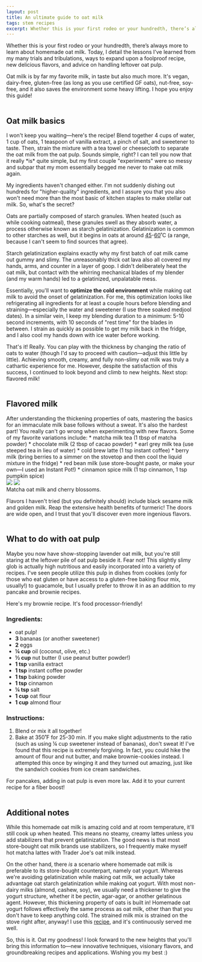 ```yaml
---
layout: post
title: An ultimate guide to oat milk
tags: stem recipes
excerpt: Whether this is your first rodeo or your hundredth, there’s always more to learn about homemade oat milk. Today, I detail the lessons I’ve learned from my many trials and tribulations, ways to expand upon a foolproof recipe, new delicious flavors, and advice on handling leftover oat pulp.
---
```


Whether this is your first rodeo or your hundredth, there’s always more to learn about homemade oat milk. Today, I detail the lessons I’ve learned from my many trials and tribulations, ways to expand upon a foolproof recipe, new delicious flavors, and advice on handling leftover oat pulp.

Oat milk is by far my favorite milk, in taste but also much more. It's vegan, dairy-free, gluten-free (as long as you use certified GF oats), nut-free, soy-free, and it also saves the environment some heavy lifting. I hope you enjoy this guide!
<br>
<br>
<h2 class="subtitle">Oat milk basics</h2>
I won't keep you waiting—here's the recipe! Blend together 4 cups of water, 1 cup of oats, 1 teaspoon of vanilla extract, a pinch of salt, and sweetener to taste. Then, strain the mixture with a tea towel or cheesecloth to separate the oat milk from the oat pulp. Sounds simple, right? I can tell you now that it really *is* quite simple, but my first couple "experiments" were so messy and subpar that my mom essentially begged me never to make oat milk again.
 
My ingredients haven't changed either. I'm not suddenly dishing out hundreds for "higher-quality" ingredients, and I assure you that you also won't need more than the most basic of kitchen staples to make stellar oat milk. So, what's the secret?
 
Oats are partially composed of starch granules. When heated (such as while cooking oatmeal), these granules swell as they absorb water, a process otherwise known as starch gelatinization. Gelatinization is common to other starches as well, but it begins in oats at around <a class="bloglink" href="http://www.cerealsgrains.org/publications/cc/backissues/1996/Documents/73_271.pdf">45</a>-<a class="bloglink" href="https://www.agriculturejournals.cz/publicFiles/297_2010-CJFS.pdf">60</a>˚C (a range, because I can't seem to find sources that agree).
 
Starch gelatinization explains exactly why my first batch of oat milk came out gummy and slimy. The unreasonably thick oat lava also all covered my hands, arms, and counter in a layer of goop. I didn't deliberately heat the oat milk, but contact with the whirring mechanical blades of my blender (and my warm hands) led to a gelatinized, unpalatable mess. 
 
Essentially, you'll want to **optimize the cold environment** while making oat milk to avoid the onset of gelatinization. For me, this optimization looks like refrigerating all ingredients for at least a couple hours before blending and straining—especially the water and sweetener (I use three soaked medjool dates). In a similar vein, I keep my blending duration to a minimum: 5-10 second increments, with 10 seconds of "rest time" for the blades in between. I strain as quickly as possible to get my milk back in the fridge, and I also cool my hands down with ice water before working.
 
That's it! Really. You can play with the thickness by changing the ratio of oats to water (though I'd say to proceed with caution—adjust this little by little). Achieving smooth, creamy, amd fully non-slimy oat milk was truly a cathartic experience for me. However, despite the satisfaction of this success, I continued to look beyond and climb to new heights. Next stop: flavored milk!
<br>
<br>
<h2 class="subtitle">Flavored milk</h2>
After understanding the thickening properties of oats, mastering the basics for an immaculate milk base follows without a sweat. It's also the hardest part! You really can't go wrong when experimenting with new flavors. Some of my favorite variations include:
* matcha milk tea (1 tbsp of matcha powder)
* chocolate milk (2 tbsp of cacao powder)
* earl grey milk tea (use steeped tea in lieu of water)
* cold brew latte (1 tsp instant coffee)
* berry milk (bring berries to a simmer on the stovetop and then cool the liquid mixture in the fridge)
* red bean milk (use store-bought paste, or make your own—I used an Instant Pot!)
* cinnamon spice milk (1 tsp cinnamon, 1 tsp pumpkin spice)

<br>
<div class="blogimages">
    <div>
        <img src="/assets/milk1.jpg">
        <img src="/assets/milk2.jpg">
    </div>
</div>

<div class="caption">Matcha oat milk and cherry blossoms.</div>

Flavors I haven't tried (but you definitely should) include black sesame milk and golden milk. Reap the extensive health benefits of turmeric! The doors are wide open, and I trust that you'll discover even more ingenious flavors.
<br>
<br>
<h2 class="subtitle">What to do with oat pulp</h2>
Maybe you now have show-stopping lavender oat milk, but you're still staring at the leftover pile of oat pulp beside it. Fear not! This slightly slimy glob is actually high nutritious and easily incorporated into a variety of recipes. I've seen people utilize this pulp in dishes from cookies (only for those who eat gluten or have access to a gluten-free baking flour mix, usually!) to guacamole, but I usually prefer to throw it in as an addition to my pancake and brownie recipes.
 
Here's my brownie recipe. It's food processor-friendly!
### Ingredients:
* oat pulp!
* **3** bananas (or another sweetener)
* **2** eggs
* **¼ cup** oil (coconut, olive, etc.)
* **½ cup** nut butter (I use peanut butter powder!)
* **1 tsp** vanilla extract
* **1 tsp** instant coffee powder
* **1 tsp** baking powder
* **1 tsp** cinnamon
* **¼ tsp** salt
* **1 cup** oat flour
* **1 cup** almond flour

### Instructions:
1. Blend or mix it all together!
1. Bake at 350˚F for 25-30 min.
If you make slight adjustments to the ratio (such as using ¼ cup sweetener instead of bananas), don't sweat it! I've found that this recipe is extremely forgiving. In fact, you could hike the amount of flour and nut butter, and make brownie-cookies instead. I attempted this once by winging it and they turned out amazing, just like the sandwich cookies from ice cream sandwiches.
 
For pancakes, adding in oat pulp is even more lax. Add it to your current recipe for a fiber boost!
<br>
<br> 
<h2 class="subtitle">Additional notes</h2>
While this homemade oat milk is amazing cold and at room temperature, it'll still cook up when heated. This means no steamy, creamy lattes unless you add stabilizers that prevent gelatinization. The good news is that most store-bought oat milk brands use stabilizers, so I frequently make myself hot matcha lattes with Trader Joe's oat milk instead.
 
On the other hand, there *is* a scenario where homemade oat milk is preferable to its store-bought counterpart, namely oat yogurt. Whereas we're avoiding gelatinization while making oat milk, we actually take advantage oat starch gelatinization while making oat yogurt. With most non-dairy milks (almond, cashew, soy), we usually need a thickener to give the yogurt structure, whether it be pectin, agar-agar, or another gelatinous agent. However, this thickening property of oats is built in! Homemade oat yogurt follows effectively the same process as oat milk, other than that you don't have to keep anything cold. The strained milk mix is strained on the stove right after, anyway! I use this <a class="bloglink" href="https://myfermentedfoods.com/how-make-vegan-yogurt/">recipe</a>, and it's continuously served me well.
 
So, this is it. Oat my goodness! I look forward to the new heights that you'll bring this information to—new innovative techniques, visionary flavors, and groundbreaking recipes and applications. Wishing you my best :)